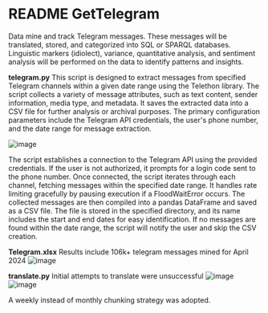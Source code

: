# **README GetTelegram**
Data mine and track Telegram messages. These messages will be translated, stored, and categorized into SQL or SPARQL databases. Linguistic markers (idiolect), variance, quantitative analysis, and sentiment analysis will be performed on the data to identify patterns and insights.

**telegram.py**
This script is designed to extract messages from specified Telegram channels within a given date range using the Telethon library. The script collects a variety of message attributes, such as text content, sender information, media type, and metadata. It saves the extracted data into a CSV file for further analysis or archival purposes. The primary configuration parameters include the Telegram API credentials, the user's phone number, and the date range for message extraction.

![image](https://github.com/Alex-Zeo/GetTelegram/assets/6181715/c0f83f89-8624-48bb-bfab-30c84b567024)

The script establishes a connection to the Telegram API using the provided credentials. If the user is not authorized, it prompts for a login code sent to the phone number. Once connected, the script iterates through each channel, fetching messages within the specified date range. It handles rate limiting gracefully by pausing execution if a FloodWaitError occurs. The collected messages are then compiled into a pandas DataFrame and saved as a CSV file. The file is stored in the specified directory, and its name includes the start and end dates for easy identification. If no messages are found within the date range, the script will notify the user and skip the CSV creation.

**Telegram.xlsx**
Results include 106k+ telegram messages mined for April 2024
![image](https://github.com/Alex-Zeo/GetTelegram/assets/6181715/becd3ca7-214f-4754-9c2b-5ce7d2e9a0a5)

**translate.py**
Initial attempts to translate were unsuccessful
![image](https://github.com/Alex-Zeo/GetTelegram/assets/6181715/bd29e82b-76f7-462f-9099-1b0e5a3c1a87)
![image](https://github.com/Alex-Zeo/GetTelegram/assets/6181715/7afd1e8c-0161-47c7-8f2f-0a92f42ccf09)

A weekly instead of monthly chunking strategy was adopted.
